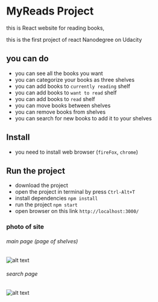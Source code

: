 # MyReads Project

this is React website for reading books,

this is the first project of react Nanodegree on Udacity

## you can do 

* you can see all the books you want
* you can categorize your books as three shelves
* you can add books to `currently reading` shelf
* you can add books to `want to read` shelf
* you can add books to `read` shelf
* you can move books between shelves
* you can remove books from shelves
* you can search for new books to add it to your shelves


## Install

* you need to install web browser (`fireFox`, `chrome`)

## Run the project

* download the project 
* open the project in terminal by press `Ctrl-Alt+T`
* install dependencies `npm install` 
* run the project `npm start`
* open browser on this link `http://localhost:3000/`

### photo of site

###### main page (page of shelves)
![alt text]()

###### search page
![alt text]()
